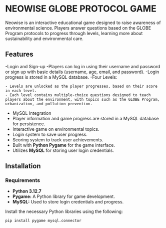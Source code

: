 # NEOWISE GLOBE PROTOCOL GAME

Neowise is an interactive educational game designed to raise awareness of environmental science. Players answer questions based on the GLOBE Program protocols to progress through levels, learning more about sustainability and environmental care.

## Features

-Login and Sign-up
-Players can log in using their username and password or sign up with basic details (username, age, email, and password).
-Login progress is stored in a MySQL database.
-Four Levels:

    - Levels are unlocked as the player progresses, based on their score in each level.
    - Each level contains multiple-choice questions designed to teach players about the environment, with topics such as the GLOBE Program, urbanization, and pollution prevention.
- MySQL Integration
- Player information and game progress are stored in a MySQL database for persistence.
- Interactive game on environmental topics.
- Login system to save user progress.
- Scoring system to track user achievements.
- Built with **Python Pygame** for the game interface.
- Utilizes **MySQL** for storing user login credentials.

## Installation

### Requirements

- **Python 3.12.7**
- **Pygame:** A Python library for game development.
- **MySQL:** Used to store login credentials and progress.

Install the necessary Python libraries using the following:

```bash
pip install pygame mysql.connector
